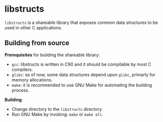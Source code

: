 # libstructs

`libstructs` is a shareable library that exposes common data structures to be used in other C applications.  

## Building from source
**Prerequisites** for building the shareable library:
- `gcc`: libstructs is written in C90 and it should be compilable by most C compilers.
- `glibc`: as of now, some data structures depend upon `glibc`, primarly for memory allocations.
- `make`: it is recommended to use GNU Make for automating the building process.

**Building**:
- Change directory to the `libstructs` directory.
- Run GNU Make by invoking: `make` or `make all`.
